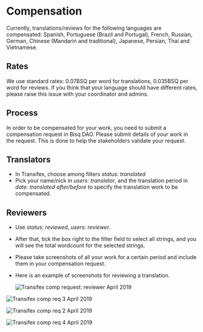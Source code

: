 # Compensation

Currently, translations/reviews for the following languages are compensated: Spanish, Portuguese (Brazil and Portugal), French, Russian, German, Chinese (Mandarin and traditional), Japanese, Persian, Thai and Vietnamese.

## Rates

We use standard rates: 0.07BSQ per word for translations, 0.035BSQ per word for reviews. If you think that your language should have different rates, please raise this issue with your coordinator and admins.

## Process
In order to be compensated for your work, you need to submit a compensation request in Bisq DAO. Please submit details of your work in the request. This is done to help the stakeholders validate your request.

## Translators
- In Transifex, choose among filters *status: translated*
- Pick your name/nick in *users: translator*, and the translation period in *date: translated after/before* to specify the translation work to be compensated.

## Reviewers
- Use *status: reviewed*, *users: reviewer*.
- After that, tick the box right to the filter field to select all strings, and you will see the total wordcount for the selected strings.
- Please take screenshots of all your work for a certain period and include them in your compensation request. 
- Here is an example of screenshots for reviewing a translation.
 
  
  ![Transifex comp request: reviewer April 2019](https://user-images.githubusercontent.com/43150241/56221854-4eb89e80-606b-11e9-9eff-1d8f23f4cf4c.png)

![Transifex comp req 3 April 2019](https://user-images.githubusercontent.com/43150241/56221896-5b3cf700-606b-11e9-8ba4-329152107e4a.png)

![Transifex comp req 2 April 2019 ](https://user-images.githubusercontent.com/43150241/56221966-7a3b8900-606b-11e9-9d7e-d22d14834fff.png)

![Transifex comp req 4 April 2019](https://user-images.githubusercontent.com/39760876/56637701-f0944880-6674-11e9-89af-2e0a20e3e876.png)
